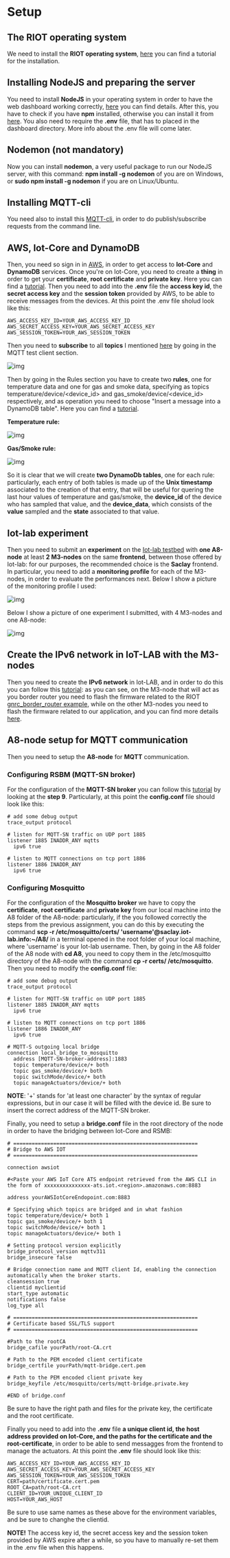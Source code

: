 # Setup

## The RIOT operating system
We need to install the **RIOT operating system**, [here](https://github.com/RIOT-OS/Tutorials#tutorials-for-riot) you can find a tutorial for the installation.

## Installing NodeJS and preparing the server
You need to install **NodeJS** in your operating system in order to have the web dashboard working correctly, [here](https://nodejs.org/en/) you can find details. After this, you have to check if you have **npm** installed, otherwise you can install it from [here](https://www.npmjs.com/get-npm). You also need to require the **.env** file, that has to placed in the dashboard directory. More info about the .env file will come later.

## Nodemon (not mandatory)
Now you can install **nodemon**, a very useful package to run our NodeJS server, with this command: **npm install -g nodemon** of you are on Windows, or **sudo npm install -g nodemon** if you are on Linux/Ubuntu.

## Installing MQTT-cli
You need also to install this [MQTT-cli](https://www.hivemq.com/blog/mqtt-cli/), in order to do publish/subscribe requests from the command line.

## AWS, Iot-Core and DynamoDB
Then, you need so sign in in [AWS](https://aws.amazon.com/education/awseducate/), in order to get access to **Iot-Core** and **DynamoDB** services. Once you're on Iot-Core, you need to create a **thing** in order to get your **certificate**, **root certificate** and **private key**. Here you can find a [tutorial](https://docs.aws.amazon.com/iot/latest/developerguide/iot-moisture-create-thing.html). Then you need to add into the **.env** file the **access key id**, the **secret access key** and the **session token** provided by AWS, to be able to receive messages from the devices. At this point the .env file sholud look like this:

```
AWS_ACCESS_KEY_ID=YOUR_AWS_ACCESS_KEY_ID
AWS_SECRET_ACCESS_KEY=YOUR_AWS_SECRET_ACCESS_KEY
AWS_SESSION_TOKEN=YOUR_AWS_SESSION_TOKEN
```

Then you need to **subscribe** to all **topics** I mentioned [here](https://github.com/IvanGiacomoni/Iot-Individual-Assignments/tree/main/SecondAssignment#mqtt-topics) by going in the MQTT test client section.

![img](https://github.com/IvanGiacomoni/Iot-Individual-Assignments/blob/main/SecondAssignment/images/subscribe_aws.png)

Then by going in the Rules section you have to create two **rules**, one for temperature data and one for gas and smoke data, specifying as topics temperature/device/<device_id> and gas_smoke/device/<device_id> respectively, and as operation you need to choose "Insert a message into a DynamoDB table". Here you can find a [tutorial](https://docs.aws.amazon.com/iot/latest/developerguide/iot-ddb-rule.html).

**Temperature rule:**

![img](https://github.com/IvanGiacomoni/Iot-Individual-Assignments/blob/main/SecondAssignment/images/temperature_rule.png)

**Gas/Smoke rule:**

![img](https://github.com/IvanGiacomoni/Iot-Individual-Assignments/blob/main/SecondAssignment/images/gas_smoke_rule.png)

So it is clear that we will create **two DynamoDb tables**, one for each rule: particularly, each entry of both tables is made up of the **Unix timestamp** associated to the creation of that entry, that will be useful for quering the last hour values of temperature and gas/smoke, the **device_id** of the device who has sampled that value, and the **device_data**, which consists of the **value** sampled and the **state** associated to that value. 

## Iot-lab experiment
Then you need to submit an **experiment** on the [Iot-lab testbed](https://www.iot-lab.info/testbed/dashboard) with **one A8-node** at least **2 M3-nodes** on the same **frontend**, between those offered by Iot-lab: for our purposes, the recommended choice is the **Saclay** frontend. In particular, you need to add a **monitoring profile** for each of the M3-nodes, in order to evaluate the performances next. Below I show a picture of the monitoring profile I used:

![img](https://github.com/IvanGiacomoni/Iot-Individual-Assignments/blob/main/SecondAssignment/images/iot-lab-monitoring-profile.png)

Below I show a picture of one experiment I submitted, with 4 M3-nodes and one A8-node:

![img](https://github.com/IvanGiacomoni/Iot-Individual-Assignments/blob/main/SecondAssignment/images/iot-lab-experiment.png)

## Create the IPv6 network in IoT-LAB with the M3-nodes
Then you need to create the **IPv6 network** in Iot-LAB, and in order to do this you can follow this [tutorial](https://www.iot-lab.info/learn/tutorials/riot/riot-public-ipv6-m3/): as you can see, on the M3-node that will act as you border router you need to flash the firmware related to the RIOT [gnrc_border_router example](https://github.com/RIOT-OS/RIOT/tree/master/examples/gnrc_border_router), while on the other M3-nodes you need to flash the firmware related to our application, and you can find more details [here](https://github.com/IvanGiacomoni/Iot-Individual-Assignments/blob/main/SecondAssignment/iotlab-m3_code/README.md).

## A8-node setup for MQTT communication
Then you need to setup the **A8-node** for **MQTT** communication.

### Configuring RSBM (MQTT-SN broker)
For the configuration of the **MQTT-SN broker** you can follow this [tutorial](https://www.iot-lab.info/learn/tutorials/riot/riot-mqtt-sn-a8-m3/) by looking at the **step 9**. Particularly, at this point the **config.conf** file should look like this:

```
# add some debug output
trace_output protocol

# listen for MQTT-SN traffic on UDP port 1885
listener 1885 INADDR_ANY mqtts
  ipv6 true

# listen to MQTT connections on tcp port 1886
listener 1886 INADDR_ANY
  ipv6 true
```

### Configuring Mosquitto
For the configuration of the **Mosquitto broker** we have to copy the **certificate**, **root certificate** and **private key** from our local machine into the A8 folder of the A8-node: particularly, if the you followed correctly the steps from the previous assignment, you can do this by executing the command **scp -r /etc/mosquitto/certs/ 'username'@saclay.iot-lab.info:~/A8/** in a terminal opened in the root folder of your local machine, where 'username' is your Iot-lab username.
Then, by going in the A8 folder of the A8 node with **cd A8**, you need to copy them in the /etc/mosquitto directory of the A8-node with the command **cp -r certs/ /etc/mosquitto**. Then you need to modify the **config.conf** file:

```
# add some debug output
trace_output protocol

# listen for MQTT-SN traffic on UDP port 1885
listener 1885 INADDR_ANY mqtts
  ipv6 true

# listen to MQTT connections on tcp port 1886
listener 1886 INADDR_ANY
  ipv6 true

# MQTT-S outgoing local bridge
connection local_bridge_to_mosquitto
  address [MQTT-SN-broker-address]:1883
  topic temperature/device/+ both
  topic gas_smoke/device/+ both
  topic switchMode/device/+ both
  topic manageActuators/device/+ both
```

**NOTE**: '+' stands for 'at least one character' by the syntax of regular expressions, but in our case it will be filled with the device id.
Be sure to insert the correct address of the MQTT-SN broker.

Finally, you need to setup a **bridge.conf** file in the root directory of the node in order to have the bridging between Iot-Core and RSMB:

```
# ============================================================
# Bridge to AWS IOT
# ============================================================

connection awsiot

#<Paste your AWS IoT Core ATS endpoint retrieved from the AWS CLI in the form of xxxxxxxxxxxxxxx-ats.iot.<region>.amazonaws.com:8883

address yourAWSIotCoreEndopoint.com:8883

# Specifying which topics are bridged and in what fashion
topic temperature/device/+ both 1
topic gas_smoke/device/+ both 1
topic switchMode/device/+ both 1
topic manageActuators/device/+ both 1

# Setting protocol version explicitly
bridge_protocol_version mqttv311
bridge_insecure false

# Bridge connection name and MQTT client Id, enabling the connection automatically when the broker starts.
cleansession true
clientid myclientid
start_type automatic
notifications false
log_type all

# ============================================================
# Certificate based SSL/TLS support
# ============================================================

#Path to the rootCA
bridge_cafile yourPath/root-CA.crt

# Path to the PEM encoded client certificate
bridge_certfile yourPath/mqtt-bridge.cert.pem

# Path to the PEM encoded client private key
bridge_keyfile /etc/mosquitto/certs/mqtt-bridge.private.key

#END of bridge.conf
```

Be sure to have the right path and files for the private key, the certificate and the root certificate.

Finally you need to add into the **.env** file **a unique client id, the host address provided on Iot-Core, and the paths for the certificate and the root-certificate**, in order to be able to send messagges from the frontend to manage the actuators. At this point the **.env** file should look like this:

```
AWS_ACCESS_KEY_ID=YOUR_AWS_ACCESS_KEY_ID
AWS_SECRET_ACCESS_KEY=YOUR_AWS_SECRET_ACCESS_KEY
AWS_SESSION_TOKEN=YOUR_AWS_SESSION_TOKEN
CERT=path/certificate.cert.pem
ROOT_CA=path/root-CA.crt
CLIENT_ID=YOUR_UNIQUE_CLIENT_ID
HOST=YOUR_AWS_HOST
```

Be sure to use same names as these above for the environment variables, and be sure to changhe the clientid.

**NOTE!** The access key id, the secret access key and the session token provided by AWS expire after a while, so you have to manually re-set them in the .env file when this happens.
